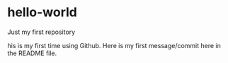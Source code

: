 # hello-world
Just my first repository

his is my first time using Github. Here is my first message/commit here in the README file.
